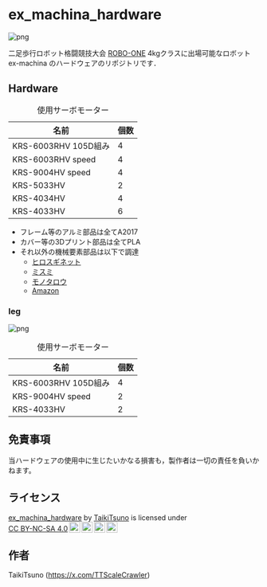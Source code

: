 # ex_machina_hardware
![png](https://github.com/user-attachments/assets/f5d5cd54-e71c-4172-bd99-3eae940944e9 "ex-machina")

二足歩行ロボット格闘競技大会 [ROBO-ONE](https://www.robo-one.com/) 4kgクラスに出場可能なロボット ex-machina のハードウェアのリポジトリです．<br>

## Hardware

<table>
  <caption>使用サーボモーター</caption>
  <thead>
    <tr>
      <th>名前</th> <th>個数</th>
    </tr>
  </thead>
  <tbody>
    <tr>
      <td>KRS-6003RHV 105D組み</td> <td>4</td>
    </tr>
    <tr>
      <td>KRS-6003RHV speed</td> <td>4</td>
    </tr>
    <tr>
      <td>KRS-9004HV speed</td> <td>4</td>
    </tr>
    <tr>
      <td>KRS-5033HV</td> <td>2</td>
    </tr>
    <tr>
      <td>KRS-4034HV</td> <td>4</td>
    </tr>
    <tr>
      <td>KRS-4033HV</td> <td>6</td>
    </tr>
  </tbody>
</table>

- フレーム等のアルミ部品は全てA2017
- カバー等の3Dプリント部品は全てPLA
- それ以外の機械要素部品は以下で調達
    - [ヒロスギネット](https://www.hirosugi-net.co.jp/shop/default.aspx)
    - [ミスミ](https://jp.misumi-ec.com/?utm_medium=ppc&utm_source=google&utm_campaign=gpc-101-n-1425826&lisid=lisid_google_gpc-101-n-1425826&gad_source=1&gclid=Cj0KCQjwr9m3BhDHARIsANut04ZeUmmKD3Nv2JjcQcUYW_VNEaOJDag7J48Oq7qgPn9WbNAp2odAbkoaAlgqEALw_wcB&gclsrc=aw.ds)
    - [モノタロウ](https://www.monotaro.com/?cq_plt=gp&utm_source=google&utm_medium=cpc&utm_campaign=570-936-9507_958258473_corp-cpn&utm_content=56096454668&utm_term=e_543814048051_x_aud-368712506548:kwd-296140385411&gad_source=1&gclid=Cj0KCQjwr9m3BhDHARIsANut04ZKtGLvy1yPBDOr80lOPM3zyZ6vd-Gp71F82R72EOGEZt8AMtjL-gQaAsLnEALw_wcB)
    - [Amazon](https://www.amazon.co.jp/?&tag=hydraamazonav-22&ref=pd_sl_7ibq2d37on_e&adgrpid=157529192841&hvpone=&hvptwo=&hvadid=714710030354&hvpos=&hvnetw=g&hvrand=7148816842051905577&hvqmt=e&hvdev=c&hvdvcmdl=&hvlocint=&hvlocphy=1009302&hvtargid=kwd-10573980&hydadcr=27922_14794663&gad_source=1)

### leg
![png](https://github.com/user-attachments/assets/140fbd52-eafa-4055-8e75-b648f1a341ca "right_leg")

<table>
  <caption>使用サーボモーター</caption>
  <thead>
    <tr>
      <th>名前</th> <th>個数</th>
    </tr>
  </thead>
  <tbody>
    <tr>
      <td>KRS-6003RHV 105D組み</td> <td>4</td>
    </tr>
    <tr>
      <td>KRS-9004HV speed</td> <td>2</td>
    </tr>
    <tr>
      <td>KRS-4033HV</td> <td>2</td>
    </tr>
  </tbody>
</table>

## 免責事項
当ハードウェアの使用中に生じたいかなる損害も，製作者は一切の責任を負いかねます。 

## ライセンス
<p xmlns:cc="http://creativecommons.org/ns#" xmlns:dct="http://purl.org/dc/terms/"><a property="dct:title" rel="cc:attributionURL" href="https://github.com/TaikiTsuno/ex_machina_hardware">ex_machina_hardware</a> by <a rel="cc:attributionURL dct:creator" property="cc:attributionName" href="https://x.com/TTScaleCrawler">TaikiTsuno</a> is licensed under <a href="https://creativecommons.org/licenses/by-nc-sa/4.0/?ref=chooser-v1" target="_blank" rel="license noopener noreferrer" style="display:inline-block;">CC BY-NC-SA 4.0<img style="height:22px!important;margin-left:3px;vertical-align:text-bottom;" src="https://mirrors.creativecommons.org/presskit/icons/cc.svg?ref=chooser-v1" alt=""><img style="height:22px!important;margin-left:3px;vertical-align:text-bottom;" src="https://mirrors.creativecommons.org/presskit/icons/by.svg?ref=chooser-v1" alt=""><img style="height:22px!important;margin-left:3px;vertical-align:text-bottom;" src="https://mirrors.creativecommons.org/presskit/icons/nc.svg?ref=chooser-v1" alt=""><img style="height:22px!important;margin-left:3px;vertical-align:text-bottom;" src="https://mirrors.creativecommons.org/presskit/icons/sa.svg?ref=chooser-v1" alt=""></a></p>

## 作者
TaikiTsuno (https://x.com/TTScaleCrawler)

